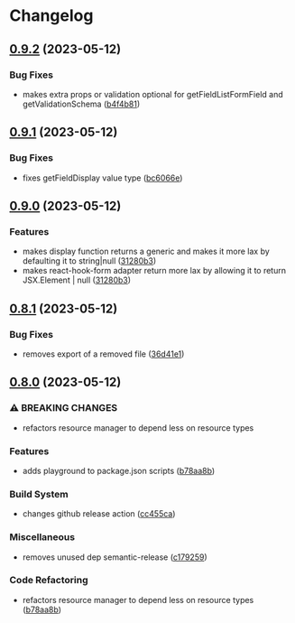 # Changelog

## [0.9.2](https://github.com/blb-ventures/resource/compare/v0.9.1...v0.9.2) (2023-05-12)


### Bug Fixes

* makes extra props or validation optional for getFieldListFormField and getValidationSchema ([b4f4b81](https://github.com/blb-ventures/resource/commit/b4f4b8102b8e36df7ee0042166252cdf9e6d1641))

## [0.9.1](https://github.com/blb-ventures/resource/compare/v0.9.0...v0.9.1) (2023-05-12)


### Bug Fixes

* fixes getFieldDisplay value type ([bc6066e](https://github.com/blb-ventures/resource/commit/bc6066e988373e45a70411ee942cc789843e3eaa))

## [0.9.0](https://github.com/blb-ventures/resource/compare/v0.8.1...v0.9.0) (2023-05-12)


### Features

* makes display function returns a generic and makes it more lax by defaulting it to string|null ([31280b3](https://github.com/blb-ventures/resource/commit/31280b3fa845cf0ae7ff251c18819fca8edf0ab0))
* makes react-hook-form adapter return more lax by allowing it to return JSX.Element | null ([31280b3](https://github.com/blb-ventures/resource/commit/31280b3fa845cf0ae7ff251c18819fca8edf0ab0))

## [0.8.1](https://github.com/blb-ventures/resource/compare/v0.8.0...v0.8.1) (2023-05-12)


### Bug Fixes

* removes export of a removed file ([36d41e1](https://github.com/blb-ventures/resource/commit/36d41e14ade4e290a50dc9051213d63adcc2792f))

## [0.8.0](https://github.com/blb-ventures/resource/compare/v0.7.1...v0.8.0) (2023-05-12)


### ⚠ BREAKING CHANGES

* refactors resource manager to depend less on resource types

### Features

* adds playground to package.json scripts ([b78aa8b](https://github.com/blb-ventures/resource/commit/b78aa8b4c22edc391551f87bc9dd9db429266991))


### Build System

* changes github release action ([cc455ca](https://github.com/blb-ventures/resource/commit/cc455cabe7d9238be02a95611046a2be698e6c01))


### Miscellaneous

* removes unused dep semantic-release ([c179259](https://github.com/blb-ventures/resource/commit/c179259baed9c31725072a999ea717e75688e936))


### Code Refactoring

* refactors resource manager to depend less on resource types ([b78aa8b](https://github.com/blb-ventures/resource/commit/b78aa8b4c22edc391551f87bc9dd9db429266991))
